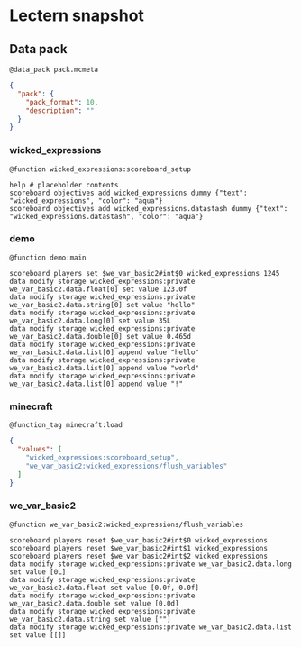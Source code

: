 # Lectern snapshot

## Data pack

`@data_pack pack.mcmeta`

```json
{
  "pack": {
    "pack_format": 10,
    "description": ""
  }
}
```

### wicked_expressions

`@function wicked_expressions:scoreboard_setup`

```mcfunction
help # placeholder contents
scoreboard objectives add wicked_expressions dummy {"text": "wicked_expressions", "color": "aqua"}
scoreboard objectives add wicked_expressions.datastash dummy {"text": "wicked_expressions.datastash", "color": "aqua"}
```

### demo

`@function demo:main`

```mcfunction
scoreboard players set $we_var_basic2#int$0 wicked_expressions 1245
data modify storage wicked_expressions:private we_var_basic2.data.float[0] set value 123.0f
data modify storage wicked_expressions:private we_var_basic2.data.string[0] set value "hello"
data modify storage wicked_expressions:private we_var_basic2.data.long[0] set value 35L
data modify storage wicked_expressions:private we_var_basic2.data.double[0] set value 0.465d
data modify storage wicked_expressions:private we_var_basic2.data.list[0] append value "hello"
data modify storage wicked_expressions:private we_var_basic2.data.list[0] append value "world"
data modify storage wicked_expressions:private we_var_basic2.data.list[0] append value "!"
```

### minecraft

`@function_tag minecraft:load`

```json
{
  "values": [
    "wicked_expressions:scoreboard_setup",
    "we_var_basic2:wicked_expressions/flush_variables"
  ]
}
```

### we_var_basic2

`@function we_var_basic2:wicked_expressions/flush_variables`

```mcfunction
scoreboard players reset $we_var_basic2#int$0 wicked_expressions
scoreboard players reset $we_var_basic2#int$1 wicked_expressions
scoreboard players reset $we_var_basic2#int$2 wicked_expressions
data modify storage wicked_expressions:private we_var_basic2.data.long set value [0L]
data modify storage wicked_expressions:private we_var_basic2.data.float set value [0.0f, 0.0f]
data modify storage wicked_expressions:private we_var_basic2.data.double set value [0.0d]
data modify storage wicked_expressions:private we_var_basic2.data.string set value [""]
data modify storage wicked_expressions:private we_var_basic2.data.list set value [[]]
```
